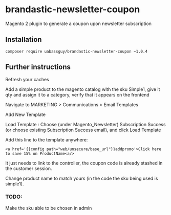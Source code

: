 # brandastic-newsletter-coupon
Magento 2 plugin to generate a coupon upon newsletter subscription

## Installation
`composer require uabassguy/brandastic-newsletter-coupon ~1.0.4`

## Further instructions
Refresh your caches

Add a simple product to the magento catalog with the sku Simple1, give it qty and assign it to a category, verify that it appears on the frontend

Navigate to MARKETING > Communications > Email Templates

Add New Template

Load Template : Choose (under Magento_Newsletter) Subscription Success (or choose existing Subscription Success email), and click Load Template

Add this line to the template anywhere:

    <a href='{{config path="web/unsecure/base_url"}}addpromo'>Click here to save 15% on ProductName<a/>

It just needs to link to the controller, the coupon code is already stashed in the customer session.

Change product name to match yours (in the code the sku being used is simple1).

### TODO:
Make the sku able to be chosen in admin
